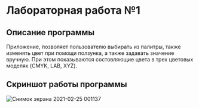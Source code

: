 # Лабораторная работа №1
## Описание программы

Приложение, позволяет пользователю выбирать из палитры, также изменять цвет при помощи ползунка, а также задавать значение вручную. При этом показываются состовляющие цвета в трех цветовых моделях (CMYK, LAB, XYZ). 

## Скриншот работы программы 
![Снимок экрана 2021-02-25 001137](https://user-images.githubusercontent.com/56609836/109067641-d5c30d00-76ff-11eb-83c1-8df91b9186bc.png)

